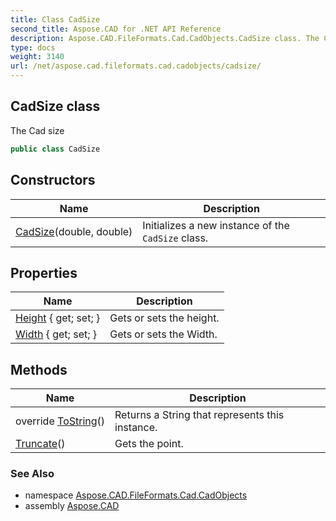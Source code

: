 ```yaml
---
title: Class CadSize
second_title: Aspose.CAD for .NET API Reference
description: Aspose.CAD.FileFormats.Cad.CadObjects.CadSize class. The Cad size
type: docs
weight: 3140
url: /net/aspose.cad.fileformats.cad.cadobjects/cadsize/
---
```

## CadSize class

The Cad size

```csharp
public class CadSize
```

## Constructors

| Name | Description |
| --- | --- |
| [CadSize](cadsize/)(double, double) | Initializes a new instance of the `CadSize` class. |

## Properties

| Name | Description |
| --- | --- |
| [Height](../../aspose.cad.fileformats.cad.cadobjects/cadsize/height/) { get; set; } | Gets or sets the height. |
| [Width](../../aspose.cad.fileformats.cad.cadobjects/cadsize/width/) { get; set; } | Gets or sets the Width. |

## Methods

| Name | Description |
| --- | --- |
| override [ToString](../../aspose.cad.fileformats.cad.cadobjects/cadsize/tostring/)() | Returns a String that represents this instance. |
| [Truncate](../../aspose.cad.fileformats.cad.cadobjects/cadsize/truncate/)() | Gets the point. |

### See Also

* namespace [Aspose.CAD.FileFormats.Cad.CadObjects](../../aspose.cad.fileformats.cad.cadobjects/)
* assembly [Aspose.CAD](../../)


